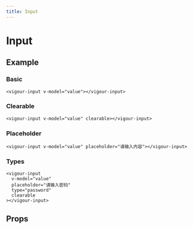 ```yaml
---
title: Input
---
```


# Input

## Example

### Basic

<input-example-1></input-example-1>

```vue
<vigour-input v-model="value"></vigour-input>
```

### Clearable

<input-example-2></input-example-2>

```vue
<vigour-input v-model="value" clearable></vigour-input>
```

### Placeholder

<input-example-3></input-example-3>

```vue
<vigour-input v-model="value" placeholder="请输入内容"></vigour-input>
```

### Types

<input-example-4></input-example-4>

```vue
<vigour-input
  v-model="value"
  placeholder="请输入密码"
  type="password"
  clearable
></vigour-input>
```

## Props